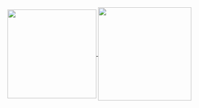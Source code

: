<a href="https://github.com/jimmyliu1326">
  <img height=200 align="center" src="https://github-readme-stats.vercel.app/api?username=jimmyliu1326&show_icons=true&theme=transparent&rank_icon=github" />
</a>
<a href="https://github.com/jimmyliu1326">
  <img height=210 align="center" src="https://github-readme-stats.vercel.app/api/top-langs/?username=jimmyliu1326&layout=compact&show_icons=true&theme=transparent" />
</a>
